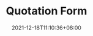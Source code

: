 ---
title: Quotation Form
date: 2021-12-18T11:10:36+08:00
draft: false
language: en
description: ""
image: "images/og-cabconnects.png"
images: ["images/og-cabconnects.png"]
type: page
layout: quotation-form
---